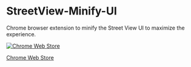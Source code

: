 # StreetView-Minify-UI
Chrome browser extension to minify the Street View UI to maximize the experience.

[![Chrome Web Store](https://img.shields.io/chrome-web-store/d/ffdmhflaakgdoepoalfolblngapooonn.svg)]()

[Chrome Web Store](https://chrome.google.com/webstore/detail/streetview-minify-ui/ffdmhflaakgdoepoalfolblngapooonn)
